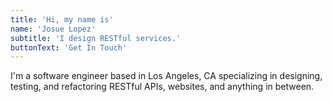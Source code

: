 ```yaml
---
title: 'Hi, my name is'
name: 'Josue Lopez'
subtitle: 'I design RESTful services.'
buttonText: 'Get In Touch'
---
```


I'm a software engineer based in Los Angeles, CA specializing in designing, testing, and refactoring RESTful APIs, websites, and anything in between.
